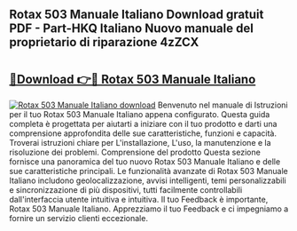 ## Rotax 503 Manuale Italiano Download gratuit PDF - Part-HKQ Italiano Nuovo manuale del proprietario di riparazione 4zZCX

# <h2><a href="http://df93qb.blite.top/?on=Rotax+503+Manuale+Italiano">🔗Download 👉🔴 Rotax 503 Manuale Italiano</a></h2>

[![Rotax 503 Manuale Italiano download](https://i.imgur.com/lujVjoI.png)](http://df93qb.blite.top/?on=Rotax+503+Manuale+Italiano)
Benvenuto nel manuale di Istruzioni per il tuo Rotax 503 Manuale Italiano appena configurato. Questa guida completa è progettata per aiutarti a iniziare con il tuo prodotto e darti una comprensione approfondita delle sue caratteristiche, funzioni e capacità. Troverai istruzioni chiare per L'installazione, L'uso, la manutenzione e la risoluzione dei problemi. Comprensione del prodotto Questa sezione fornisce una panoramica del tuo nuovo Rotax 503 Manuale Italiano e delle sue caratteristiche principali. Le funzionalità avanzate di Rotax 503 Manuale Italiano includono geolocalizzazione, avvisi intelligenti, temi personalizzabili e sincronizzazione di più dispositivi, tutti facilmente controllabili dall'interfaccia utente intuitiva e intuitiva. Il tuo Feedback è importante, Rotax 503 Manuale Italiano. Apprezziamo il tuo Feedback e ci impegniamo a fornire un servizio clienti eccezionale.
